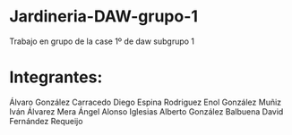 # Jardineria-DAW-grupo-1

Trabajo en grupo de la case 1º de daw subgrupo 1

# Integrantes:
Álvaro González Carracedo
Diego Espina Rodriguez
Enol González Muñiz
Iván Álvarez Mera
Ángel Alonso Iglesias
Alberto González Balbuena
David Fernández Requeijo

